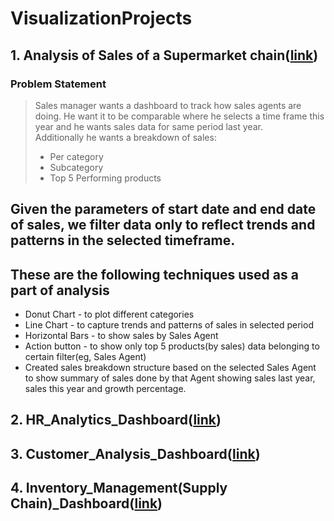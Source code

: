 # VisualizationProjects
## 1. Analysis of Sales of a Supermarket chain([link](https://public.tableau.com/app/profile/sowmya.pallempati/viz/SuperstoreSalesDashboard_16787632174850/salesDashboard?publish=yes))
### Problem Statement
>Sales manager wants a dashboard to track how sales agents are doing. He want it to be comparable where he selects a time frame this year and he wants sales data for same period last year.<br> Additionally he wants a breakdown of sales:<br>
>*	Per category<br>
>*	Subcategory<br>
>*	Top 5 Performing products<br>

## Given the parameters of start date and end date of sales, we filter data only to reflect trends and patterns in the selected timeframe.

## These are the following techniques used as a part of analysis
  * Donut Chart - to plot different categories
  * Line Chart - to capture trends and patterns of sales in selected period
  * Horizontal Bars - to show sales by Sales Agent
  * Action button - to show only top 5 products(by sales) data belonging to certain filter(eg, Sales Agent)
  * Created sales breakdown structure based on the selected Sales Agent to show summary of sales done by that Agent showing sales last year, sales this year and growth percentage.

 ## 2. HR_Analytics_Dashboard([link](https://app.powerbi.com/view?r=eyJrIjoiNzU5MjM2NTgtNTJiYy00ZGNhLWJjN2EtZjNmZTg1YzM4ZTYxIiwidCI6IjE3ZjFhODdlLTJhMjUtNGVhYS1iOWRmLTlkNDM5MDM0YjA4MCIsImMiOjF9))
 ## 3. Customer_Analysis_Dashboard([link](https://app.powerbi.com/view?r=eyJrIjoiMjUwNGU5MTUtNGRjOC00ZDk2LWIzNDItZDkwNjJlZTU4MGE0IiwidCI6IjE3ZjFhODdlLTJhMjUtNGVhYS1iOWRmLTlkNDM5MDM0YjA4MCIsImMiOjF9))
 ## 4. Inventory_Management(Supply Chain)_Dashboard([link](https://app.powerbi.com/reportEmbed?reportId=ae27445f-1e72-43e6-84fa-078014df26e2&autoAuth=true&ctid=17f1a87e-2a25-4eaa-b9df-9d439034b080))

    

